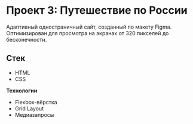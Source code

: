 # Проект 3: Путешествие по России

Адаптивный одностраничный сайт, созданный по макету Figma. Оптимизирован для просмотра на экранах от 320 пикселей до бесконечности.

## Стек

* HTML
* CSS

**Технологии**

* Flexbox-вёрстка
* Grid Layout
* Медиазапросы
